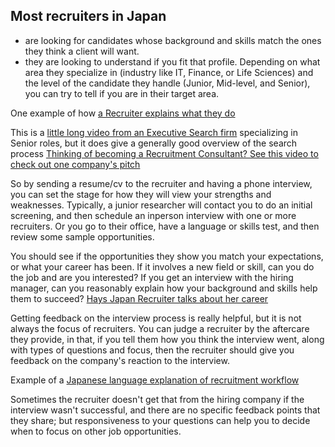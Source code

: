 
## Most recruiters in Japan 
  
- are looking for candidates whose background and skills
  match the ones they think a client will want.
- they are looking to understand if you fit that profile. Depending on what area they specialize in (industry like IT, Finance, or Life Sciences) and the level of the candidate they handle (Junior, Mid-level, and Senior), you can try to tell if you are in their target area.

One example of how
  <a href="https://www.youtube.com/watch?v=v8QpyTlG6a4">a Recruiter explains what they do</a>

This is a <a href="https://www.youtube.com/watch?v=EbXHw-qL-L8">little long video from an Executive Search firm</a> specializing in Senior roles, but it does give a generally good overview of the
search process <a href="https://www.youtube.com/user/sthreecareers">Thinking of becoming a Recruitment Consultant? See this video to check out one company's pitch</a>

So by sending a resume/cv to the recruiter and having a phone interview, you can set the stage for how they will view your strengths and weaknesses. Typically, a junior researcher will contact you to do an initial screening, and then schedule an inperson interview with one or more recruiters. Or you go to their office, have a language or skills test, and then review some sample opportunities.

You should see if the opportunities they show you match your expectations, or what your career has been. If it involves a new field or skill, can you do the job and are you interested? If you get an interview with the hiring manager, can you reasonably explain how your background and skills help them to succeed?
<a href="https://www.youtube.com/watch?v=Y8wWI5txAQc"> Hays Japan Recruiter talks about her career</a>

Getting feedback on the interview process is really helpful, but it is not always the focus of recruiters. You can judge a recruiter by the aftercare they provide, in that, if you tell them how you think the interview went, along with types of questions and focus, then the recruiter should give you feedback on the company's reaction to the interview.

Example of a <a href="https://www.youtube.com/watch?v=2xhzNE2Lfv4">Japanese language explanation of recruitment workflow</a>

Sometimes the recruiter doesn't get that from the hiring company if the interview wasn't successful, and there are no specific feedback points that they share; but responsiveness to your questions can help you to decide when to focus on other job opportunities.

